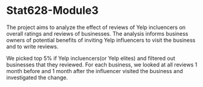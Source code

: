 # Stat628-Module3

The project aims to analyze the effect of reviews of Yelp incluencers on overall ratings and reviews of businesses. The analysis informs business owners of potential benefits of inviting Yelp influencers to visit the business and to write reviews.

We picked top 5% if Yelp incluencers(or Yelp elites) and filtered out businesses that they reviewed. For each business, we looked at all reviews 1 month before and 1 month after the influencer visited the business and investigated the change.
